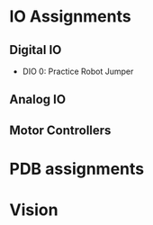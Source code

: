 # IO Assignments

## Digital IO
* DIO 0: Practice Robot Jumper

## Analog IO

## Motor Controllers


# PDB assignments

# Vision
